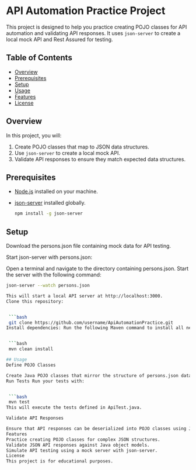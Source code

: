 # API Automation Practice Project

This project is designed to help you practice creating POJO classes for API automation and validating API responses. It uses `json-server` to create a local mock API and Rest Assured for testing.

## Table of Contents
- [Overview](#overview)
- [Prerequisites](#prerequisites)
- [Setup](#setup)
- [Usage](#usage)
- [Features](#features)
- [License](#license)

## Overview
In this project, you will:
1. Create POJO classes that map to JSON data structures.
2. Use `json-server` to create a local mock API.
3. Validate API responses to ensure they match expected data structures.

## Prerequisites
- [Node.js](https://nodejs.org) installed on your machine.
- [json-server](https://www.npmjs.com/package/json-server) installed globally.

   ```bash
   npm install -g json-server
## Setup
Download the persons.json file containing mock data for API testing.

Start json-server with persons.json:

Open a terminal and navigate to the directory containing persons.json.
Start the server with the following command:

   ```bash
   json-server --watch persons.json

This will start a local API server at http://localhost:3000.
Clone this repository:


    ```bash
    git clone https://github.com/username/ApiAutomationPractice.git
Install dependencies: Run the following Maven command to install all necessary dependencies:


    ```bash
    mvn clean install

## Usage
Define POJO Classes

Create Java POJO classes that mirror the structure of persons.json data.
Run Tests Run your tests with:


    ```bash
    mvn test
This will execute the tests defined in ApiTest.java.

Validate API Responses

Ensure that API responses can be deserialized into POJO classes using Jackson Databind, preventing errors like java.lang.IllegalStateException: Cannot parse object because no JSON deserializer found in classpath.
Features
Practice creating POJO classes for complex JSON structures.
Validate JSON API responses against Java object models.
Simulate API testing using a mock server with json-server.
License
This project is for educational purposes.
